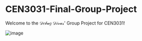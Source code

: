 # CEN3031-Final-Group-Project

Welcome to the 𝒟𝑒𝒷𝓊𝑔 𝒟𝒾𝓋𝒶𝓈' Group Project for CEN3031!

![image](https://github.com/jonana-split/CEN3031-Final-Group-Project/assets/127276862/a0ecee4b-3f2d-45f0-a306-4c6cb1a0d303)
